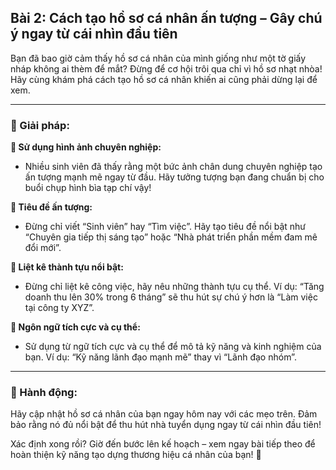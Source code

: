 ## Bài 2: Cách tạo hồ sơ cá nhân ấn tượng – Gây chú ý ngay từ cái nhìn đầu tiên

Bạn đã bao giờ cảm thấy hồ sơ cá nhân của mình giống như một tờ giấy nháp không ai thèm để mắt? Đừng để cơ hội trôi qua chỉ vì hồ sơ nhạt nhòa! Hãy cùng khám phá cách tạo hồ sơ cá nhân khiến ai cũng phải dừng lại để xem.

---

### 📌 Giải pháp:

**🔹 Sử dụng hình ảnh chuyên nghiệp:**
- Nhiều sinh viên đã thấy rằng một bức ảnh chân dung chuyên nghiệp tạo ấn tượng mạnh mẽ ngay từ đầu. Hãy tưởng tượng bạn đang chuẩn bị cho buổi chụp hình bìa tạp chí vậy!

**🔹 Tiêu đề ấn tượng:**
- Đừng chỉ viết “Sinh viên” hay “Tìm việc”. Hãy tạo tiêu đề nổi bật như “Chuyên gia tiếp thị sáng tạo” hoặc “Nhà phát triển phần mềm đam mê đổi mới”.

**🔹 Liệt kê thành tựu nổi bật:**
- Đừng chỉ liệt kê công việc, hãy nêu những thành tựu cụ thể. Ví dụ: “Tăng doanh thu lên 30% trong 6 tháng” sẽ thu hút sự chú ý hơn là “Làm việc tại công ty XYZ”.

**🔹 Ngôn ngữ tích cực và cụ thể:**
- Sử dụng từ ngữ tích cực và cụ thể để mô tả kỹ năng và kinh nghiệm của bạn. Ví dụ: “Kỹ năng lãnh đạo mạnh mẽ” thay vì “Lãnh đạo nhóm”.

---

### 🚀 Hành động:

Hãy cập nhật hồ sơ cá nhân của bạn ngay hôm nay với các mẹo trên. Đảm bảo rằng nó đủ nổi bật để thu hút nhà tuyển dụng ngay từ cái nhìn đầu tiên!

Xác định xong rồi? Giờ đến bước lên kế hoạch – xem ngay bài tiếp theo để hoàn thiện kỹ năng tạo dựng thương hiệu cá nhân của bạn! 📄
